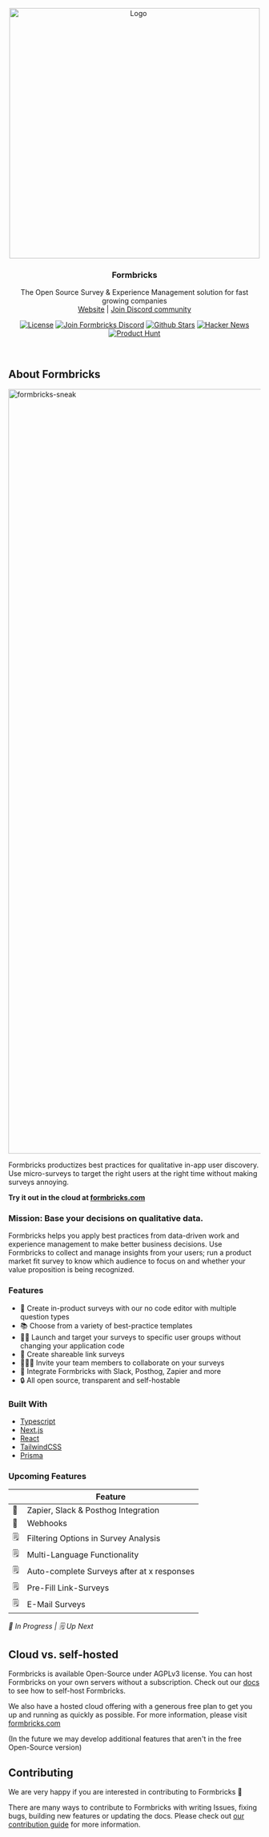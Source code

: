 <p align="center">
<a href="https://github.com/formbricks/formbricks">
    <img src="https://user-images.githubusercontent.com/675065/203262290-3c2bc5b8-839c-468a-b675-e26a369c7fe2.png" alt="Logo" width="500">
  </a>
  <h3 align="center">Formbricks</h3>

  <p align="center">
    The Open Source Survey & Experience Management solution for fast growing companies
    <br />
    <a href="https://formbricks.com/">Website</a>  |  <a href="https://formbricks.com/discord">Join Discord community</a>
  </p>
</p>

<p align="center">
<a href="https://github.com/formbricks/formbricks/blob/main/LICENSE"><img src="https://img.shields.io/badge/license-AGPL-purple" alt="License"></a> <a href="https://formbricks.com/discord"><img src="https://img.shields.io/discord/979077669410979880?label=Discord&logo=discord&logoColor=%23fff" alt="Join Formbricks Discord"></a> <a href="https://github.com/formbricks/formbricks/stargazers"><img src="https://img.shields.io/github/stars/formbricks/formbricks?logo=github" alt="Github Stars"></a>
   <a href="https://news.ycombinator.com/item?id=32303986"><img src="https://img.shields.io/badge/Hacker%20News-122-%23FF6600" alt="Hacker News"></a>
   <a href="https://www.producthunt.com/products/snoopforms"><img src="https://img.shields.io/badge/Product%20Hunt-%232%20Product%20of%20the%20Day-orange?logo=producthunt&logoColor=%23fff" alt="Product Hunt"></a>
</p>

<br/>

## About Formbricks

<img width="1527" alt="formbricks-sneak" src="https://user-images.githubusercontent.com/675065/227726212-6ebf930e-6a20-4ffa-b966-56cd41bdf363.png">

Formbricks productizes best practices for qualitative in-app user discovery. Use micro-surveys to target the right users at the right time without making surveys annoying.

**Try it out in the cloud at [formbricks.com](https://formbricks.com)**

### Mission: Base your decisions on qualitative data.

Formbricks helps you apply best practices from data-driven work and experience management to make better business decisions. Use Formbricks to collect and manage insights from your users; run a product market fit survey to know which audience to focus on and whether your value proposition is being recognized.

### Features

- 📲 Create in-product surveys with our no code editor with multiple question types
- 📚 Choose from a variety of best-practice templates
- 👩🏻 Launch and target your surveys to specific user groups without changing your application code
- 🔗 Create shareable link surveys
- 👨‍👩‍👦 Invite your team members to collaborate on your surveys
- 🔌 Integrate Formbricks with Slack, Posthog, Zapier and more
- 🔒 All open source, transparent and self-hostable

### Built With

- [Typescript](https://www.typescriptlang.org/)
- [Next.js](https://nextjs.org/)
- [React](https://reactjs.org/)
- [TailwindCSS](https://tailwindcss.com/)
- [Prisma](https://prisma.io/)

### Upcoming Features

|     | Feature                                    |
| --- | ------------------------------------------ |
| 👷  | Zapier, Slack & Posthog Integration        |
| 👷  | Webhooks                                   |
| 🗒️  | Filtering Options in Survey Analysis       |
| 🗒️  | Multi-Language Functionality               |
| 🗒️  | Auto-complete Surveys after at x responses |
| 🗒️  | Pre-Fill Link-Surveys                      |
| 🗒️  | E-Mail Surveys                             |

_👷 In Progress | 🗒️ Up Next_

## Cloud vs. self-hosted

Formbricks is available Open-Source under AGPLv3 license. You can host Formbricks on your own servers without a subscription. Check out our [docs](https://formbricks.com/docs/self-hosting/deployment) to see how to self-host Formbricks.

We also have a hosted cloud offering with a generous free plan to get you up and running as quickly as possible. For more information, please visit [formbricks.com](https://formbricks.com)

(In the future we may develop additional features that aren't in the free Open-Source version)

## Contributing

We are very happy if you are interested in contributing to Formbricks 🤗

There are many ways to contribute to Formbricks with writing Issues, fixing bugs, building new features or updating the docs. Please check out [our contribution guide](https://formbricks.com/docs/contributing/introduction) for more information.
